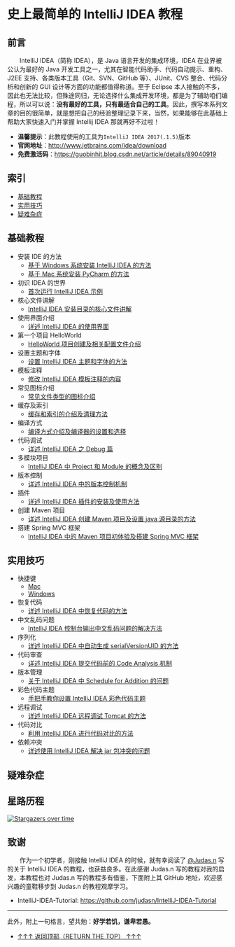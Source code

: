 # 史上最简单的 IntelliJ IDEA 教程

## 前言

　　IntelliJ IDEA（简称 IDEA），是 Java 语言开发的集成环境，IDEA 在业界被公认为最好的 Java 开发工具之一，尤其在智能代码助手、代码自动提示、重构、J2EE 支持、各类版本工具（Git、SVN、GitHub 等）、JUnit、CVS 整合、代码分析和创新的 GUI 设计等方面的功能都值得称道。至于 Eclipse 本人接触的不多，因此也无法比较，但殊途同归，无论选择什么集成开发环境，都是为了辅助咱们编程，所以可以说：**没有最好的工具，只有最适合自己的工具**。因此，撰写本系列文章的目的很简单，就是想把自己的经验整理记录下来，当然，如果能够在此基础上帮助大家快速入门并掌握 Intellij IDEA 那就再好不过啦！
  
- **温馨提示**：此教程使用的工具为`IntelliJ IDEA 2017(.1.5)`版本
- **官网地址**：http://www.jetbrains.com/idea/download
- **免费激活码**：https://guobinhit.blog.csdn.net/article/details/89040919


## 索引

- [基础教程](#基础教程)
- [实用技巧](#实用技巧)
- [疑难杂症](#疑难杂症)



## 基础教程

- 安装 IDE 的方法
  - [基于 Windows 系统安装 IntelliJ IDEA 的方法](../../articles/basic-course/install-intellij-idea-on-windows.md)
  - [基于 Mac 系统安装 PyCharm 的方法](../../articles/basic-course/pycharm.md)
- 初识 IDEA 的世界
  - [首次运行 IntelliJ IDEA 示例](../../articles/basic-course/first-run-idea.md)
- 核心文件讲解
  - [IntelliJ IDEA 安装目录的核心文件讲解](../../articles/basic-course/core-file-talk.md)
- 使用界面介绍
  - [详述 IntelliJ IDEA 的使用界面](../../articles/basic-course/use-face.md)
- 第一个项目 HelloWorld
  - [HelloWorld 项目创建及相关配置文件介绍](../../articles/basic-course/hello-world.md)
- 设置主题和字体
  - [设置 IntelliJ IDEA 主题和字体的方法](../../articles/basic-course/theme-and-font.md)
- 模板注释
  - [修改 IntelliJ IDEA 模板注释的内容](../../articles/basic-course/modify-user-template.md)
- 常见图标介绍
  - [常见文件类型的图标介绍](../../articles/basic-course/idea-icon.md)
- 缓存及索引
  - [缓存和索引的介绍及清理方法](../../articles/basic-course/index-and-cache.md)
- 编译方式
  - [编译方式介绍及编译器的设置和选择](../../articles/basic-course/compile-method.md)
- 代码调试
  - [详述 IntelliJ IDEA 之 Debug 篇](../../articles/basic-course/debug-skills.md)
- 多模块项目
  - [IntelliJ IDEA 中 Project 和 Module 的概念及区别](../../articles/basic-course/project-module.md)
- 版本控制
  - [详述 IntelliJ IDEA 中的版本控制机制](../../articles/basic-course/version-control.md)
- 插件
  - [详述 IntelliJ IDEA 插件的安装及使用方法](../../articles/basic-course/plugins.md)
- 创建 Maven 项目
  - [详述 IntelliJ IDEA 创建 Maven 项目及设置 java 源目录的方法](../../articles/basic-course/maven-project.md)
- 搭建 Spring MVC 框架
  - [IntelliJ IDEA 中的 Maven 项目初体验及搭建 Spring MVC 框架](../../articles/basic-course/run-maven-springmvc.md)


## 实用技巧


- 快捷键
  - [Mac](../../articles/practical-skills/keymap-mac.md)
  - [Windows](../../articles/practical-skills/keymap-windows.md)
- 恢复代码
  - [详述 IntelliJ IDEA 中恢复代码的方法](../../articles/practical-skills/recovery-code.md)
- 中文乱码问题
  - [IntelliJ IDEA 控制台输出中文乱码问题的解决方法](../../articles/practical-skills/solve-garbled-questions.md)
- 序列化
  - [详述 IntelliJ IDEA 中自动生成 serialVersionUID 的方法](../../articles/practical-skills/serialVersionUID.md)
- 代码审查
  - [详述 IntelliJ IDEA 提交代码前的 Code Analysis 机制](../../articles/practical-skills/code-analysis.md)
- 版本管理
  - [关于 IntelliJ IDEA 中 Schedule for Addition 的问题](../../articles/practical-skills/schedule.md)
- 彩色代码主题
  - [手把手教你设置 IntelliJ IDEA 彩色代码主题](../../articles/practical-skills/color-code.md)
- 远程调试
  - [详述 IntelliJ IDEA 远程调试 Tomcat 的方法](../../articles/practical-skills/remote.md)
- 代码对比
  - [利用 IntelliJ IDEA 进行代码对比的方法](../../articles/practical-skills/compare-code.md)
- 依赖冲突
  - [详述使用 IntelliJ IDEA 解决 jar 包冲突的问题](../../articles/practical-skills/conflict-jar.md)


## 疑难杂症




## 星路历程

[![Stargazers over time](https://starcharts.herokuapp.com/guobinhit/intellij-idea-tutorial.svg)](https://starcharts.herokuapp.com/guobinhit/intellij-idea-tutorial)

## 致谢

　　作为一个初学者，刚接触 IntelliJ IDEA 的时候，就有幸阅读了 [@Judas.n](https://github.com/judasn) 写的关于 IntelliJ IDEA 的教程，也获益良多。在此感谢 Judas.n 写的教程对我的启发，本教程也对 Judas.n 写的教程多有借鉴，下面附上其 GitHub 地址，欢迎感兴趣的童鞋移步到 Judas.n 的教程观摩学习。
  
- IntelliJ-IDEA-Tutorial: https://github.com/judasn/IntelliJ-IDEA-Tutorial 


----------
此外，附上一句格言，望共勉：**好学若饥，谦卑若愚。**


- [↑↑↑   返回顶部（RETURN THE TOP）  ↑↑↑](#索引)

